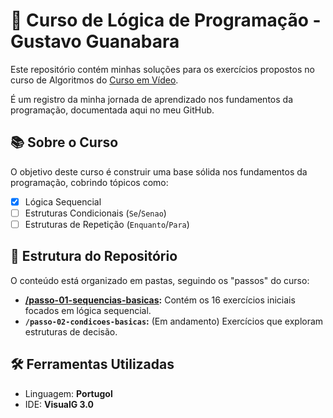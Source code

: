 # 🚀 Curso de Lógica de Programação - Gustavo Guanabara

Este repositório contém minhas soluções para os exercícios propostos no curso de Algoritmos do [Curso em Vídeo](https://www.youtube.com/watch?v=8mei6uVttho&list=PLHz_AreHm4dmSj0MHol_aoNYCSGFqvfXV).

É um registro da minha jornada de aprendizado nos fundamentos da programação, documentada aqui no meu GitHub.

## 📚 Sobre o Curso

O objetivo deste curso é construir uma base sólida nos fundamentos da programação, cobrindo tópicos como:

-   [x] Lógica Sequencial
-   [ ] Estruturas Condicionais (`Se`/`Senao`)
-   [ ] Estruturas de Repetição (`Enquanto`/`Para`)

## 📂 Estrutura do Repositório

O conteúdo está organizado em pastas, seguindo os "passos" do curso:

-   **[/passo-01-sequencias-basicas](./passo-01-sequencias-basicas):** Contém os 16 exercícios iniciais focados em lógica sequencial.
-   **`/passo-02-condicoes-basicas`:** (Em andamento) Exercícios que exploram estruturas de decisão.

## 🛠️ Ferramentas Utilizadas

-   Linguagem: **Portugol**
-   IDE: **VisualG 3.0**
